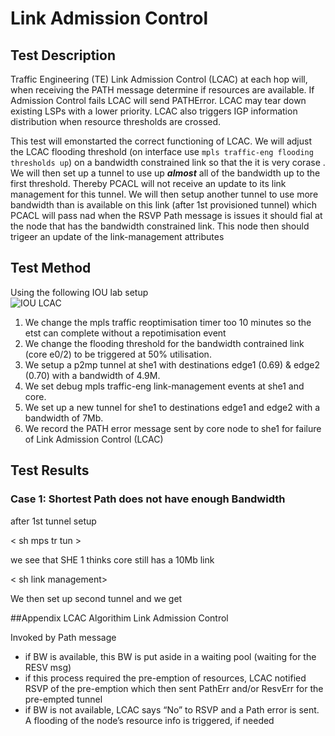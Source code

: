 # Link Admission Control

## Test Description
Traffic Engineering (TE) Link Admission Control (LCAC) at each hop will, when receiving the PATH message determine if resources are available. If Admission Control fails LCAC will send PATHError. LCAC may tear down existing LSPs with a lower priority. LCAC also triggers IGP information distribution when resource thresholds are crossed.

This test will emonstarted the correct functioning of LCAC. We will adjust the LCAC flooding threshold (on interface use `mpls traffic-eng flooding thresholds up`) on a bandwidth constrained link so that the it is very corase . We will then set up a tunnel to use up ***almost*** all of the bandwidth up to the first threshold. Thereby PCACL will not receive an update to its link management for this tunnel. We will then setup another tunnel to use more bandwidth than is available on this link (after 1st provisioned tunnel) which PCACL will pass nad when the RSVP Path message is issues it should fial at the node that has the bandwidth constrained link. This node then should trigeer an update of the link-management attributes

## Test Method
Using the following IOU lab setup  
![IOU LCAC](images/IOS-LCACfailure.png "Link Admission Control")  

 1. We change the mpls traffic reoptimisation timer too 10 minutes so the etst can complete without a repotimisation event
 2. We change the flooding threshold for the bandwidth contrained link (core e0/2) to be triggered at 50% utilisation.
 3. We setup a p2mp tunnel at she1 with destinations edge1 (0.69) & edge2 (0.70) with a bandwidth of 4.9M. 
 4. We set debug mpls traffic-eng link-management events at she1 and core.
 5. We set up a new tunnel for she1 to destinations edge1 and edge2 with a bandwidth of 7Mb.
 6. We record the PATH error message sent by core node to she1 for failure of Link Admission Control (LCAC) 

## Test Results

### Case 1: Shortest Path does not have enough Bandwidth
after 1st tunnel setup

< sh mps tr tun >

we see that SHE 1 thinks core still has a 10Mb link

< sh link management>

We then set up second tunnel and we get




	
##Appendix LCAC Algorithim
Link Admission Control

Invoked by Path message

 * if BW is available, this BW is put aside in a waiting pool (waiting for the RESV msg)
 * if this process required the pre-emption of resources, LCAC notified RSVP of the pre-emption which then sent PathErr and/or ResvErr for the pre-empted tunnel
 * if BW is not available, LCAC says “No” to RSVP and a Path error is sent. A flooding of the node’s resource info is triggered, if needed

